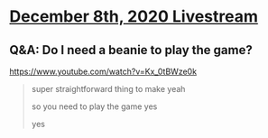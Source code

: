 # [December 8th, 2020 Livestream](../2020-12-08.md)
## Q&A: Do I need a beanie to play the game?
https://www.youtube.com/watch?v=Kx_0tBWze0k
> super straightforward thing to make yeah
> 
> so you need to play the game yes
> 
> yes
> 

